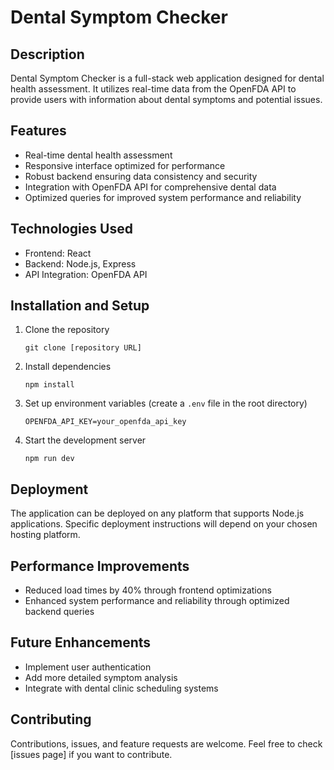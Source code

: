 # Dental Symptom Checker

## Description
Dental Symptom Checker is a full-stack web application designed for dental health assessment. It utilizes real-time data from the OpenFDA API to provide users with information about dental symptoms and potential issues.

## Features
- Real-time dental health assessment
- Responsive interface optimized for performance
- Robust backend ensuring data consistency and security
- Integration with OpenFDA API for comprehensive dental data
- Optimized queries for improved system performance and reliability

## Technologies Used
- Frontend: React
- Backend: Node.js, Express
- API Integration: OpenFDA API

## Installation and Setup
1. Clone the repository
   ```
   git clone [repository URL]
   ```
2. Install dependencies
   ```
   npm install
   ```
3. Set up environment variables (create a `.env` file in the root directory)
   ```
   OPENFDA_API_KEY=your_openfda_api_key
   ```
4. Start the development server
   ```
   npm run dev
   ```

## Deployment
The application can be deployed on any platform that supports Node.js applications. Specific deployment instructions will depend on your chosen hosting platform.

## Performance Improvements
- Reduced load times by 40% through frontend optimizations
- Enhanced system performance and reliability through optimized backend queries

## Future Enhancements
- Implement user authentication
- Add more detailed symptom analysis
- Integrate with dental clinic scheduling systems

## Contributing
Contributions, issues, and feature requests are welcome. Feel free to check [issues page] if you want to contribute.
